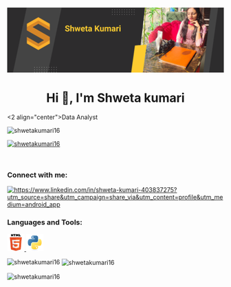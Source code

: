 ![logo](Banner.png)
<h1 align="center">Hi 👋, I'm Shweta kumari</h1>
<2 align="center">Data Analyst</h2>
<p align="left"> <img src="https://komarev.com/ghpvc/?username=shwetakumari16&label=Profile%20views&color=0e75b6&style=flat" alt="shwetakumari16" /> </p>

<p align="left"> <a href="https://github.com/ryo-ma/github-profile-trophy"><img src="https://github-profile-trophy.vercel.app/?username=shwetakumari16" alt="shwetakumari16" /></a> </p>

<p align="left"> <a href="https://twitter.com/" target="blank"><img src="https://img.shields.io/twitter/follow/?logo=twitter&style=for-the-badge" alt="" /></a> </p>

<h3 align="left">Connect with me:</h3>
<p align="left">
<a href="https://linkedin.com/in/https://www.linkedin.com/in/shweta-kumari-403837275?utm_source=share&utm_campaign=share_via&utm_content=profile&utm_medium=android_app" target="blank"><img align="center" src="https://raw.githubusercontent.com/rahuldkjain/github-profile-readme-generator/master/src/images/icons/Social/linked-in-alt.svg" alt="https://www.linkedin.com/in/shweta-kumari-403837275?utm_source=share&utm_campaign=share_via&utm_content=profile&utm_medium=android_app" height="30" width="40" /></a>
</p>

<h3 align="left">Languages and Tools:</h3>
<p align="left"> <a href="https://www.w3.org/html/" target="_blank" rel="noreferrer"> <img src="https://raw.githubusercontent.com/devicons/devicon/master/icons/html5/html5-original-wordmark.svg" alt="html5" width="40" height="40"/> </a> <a href="https://www.python.org" target="_blank" rel="noreferrer"> <img src="https://raw.githubusercontent.com/devicons/devicon/master/icons/python/python-original.svg" alt="python" width="40" height="40"/> </a> </p>

<p><img align="left" src="https://github-readme-stats.vercel.app/api/top-langs?username=shwetakumari16&show_icons=true&locale=en&layout=compact" alt="shwetakumari16" /></p>

<p>&nbsp;<img align="center" src="https://github-readme-stats.vercel.app/api?username=shwetakumari16&show_icons=true&locale=en" alt="shwetakumari16" /></p>

<p><img align="center" src="https://github-readme-streak-stats.herokuapp.com/?user=shwetakumari16&" alt="shwetakumari16" /></p>

